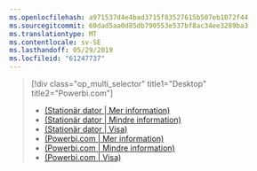 ```yaml
---
ms.openlocfilehash: a971537d4e4bad3715f83527615b507eb1072f44
ms.sourcegitcommit: 60dad5aa0d85db790553e537bf8ac34ee3289ba3
ms.translationtype: MT
ms.contentlocale: sv-SE
ms.lasthandoff: 05/29/2019
ms.locfileid: "61247737"
---
```

> [!div class="op_multi_selector" title1="Desktop" title2="Powerbi.com"]
> * [(Stationär dator | Mer information)](../power-bi-custom-visuals-use.md)
> * [(Stationär dator | Mindre information)](../powerbi-custom-visuals-use-less.md)
> * [(Stationär dator | Visa)](../powerbi-custom-visuals-add-to-report-vid.md)
> * [(Powerbi.com | Mer information)](../power-bi-report-add-custom-visual.md)
> * [(Powerbi.com | Mindre information)](../powerbi-custom-visuals-add-to-report-less.md)
> * [(Powerbi.com | Visa)](../powerbi-custom-visuals-add-to-report-vid.md)
> 
> 

